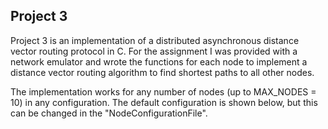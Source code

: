 ## Project 3

Project 3 is an implementation of a distributed asynchronous distance vector
routing protocol in C. For the assignment I was provided with a network emulator
and wrote the functions for each node to implement a distance vector routing
algorithm to find shortest paths to all other nodes.

The implementation works for any number of nodes (up to MAX_NODES = 10) in any
configuration. The default configuration is shown below, but this can be changed
in the "NodeConfigurationFile". 

